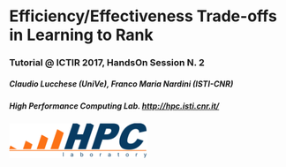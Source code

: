 # Efficiency/Effectiveness Trade-offs in Learning to Rank
### Tutorial @ ICTIR 2017, HandsOn Session N. 2

##### Claudio Lucchese (UniVe), Franco Maria Nardini (ISTI-CNR)
##### High Performance Computing Lab. http://hpc.isti.cnr.it/

<img src="images/hpc.png" width="250">
